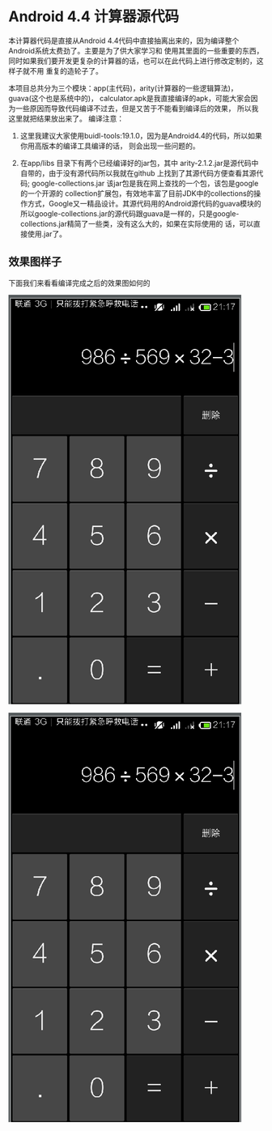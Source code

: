 # Android 4.4 计算器源代码

本计算器代码是直接从Android 4.4代码中直接抽离出来的，因为编译整个Android系统太费劲了。主要是为了供大家学习和
使用其里面的一些重要的东西，同时如果我们要开发更复杂的计算器的话，也可以在此代码上进行修改定制的，这样子就不用
重复的造轮子了。

本项目总共分为三个模块：app(主代码)，arity(计算器的一些逻辑算法)，guava(这个也是系统中的)，
calculator.apk是我直接编译的apk，可能大家会因为一些原因而导致代码编译不过去，但是又苦于不能看到编译后的效果，
所以我这里就把结果放出来了。
编译注意：
1. 这里我建议大家使用buidl-tools:19.1.0，因为是Android4.4的代码，所以如果你用高版本的编译工具编译的话，
则会出现一些问题的。

2. 在app/libs 目录下有两个已经编译好的jar包，其中 arity-2.1.2.jar是源代码中自带的，由于没有源代码所以我就在github
上找到了其源代码方便查看其源代码; google-collections.jar 该jar包是我在网上查找的一个包，该包是google的一个开源的
collection扩展包，有效地丰富了目前JDK中的collections的操作方式，Google又一精品设计。其源代码用的Android源代码的guava模块的
所以google-collections.jar的源代码跟guava是一样的，只是google-collections.jar精简了一些类，没有这么大的，如果在实际使用的
话，可以直接使用.jar了。


## 效果图样子

下面我们来看看编译完成之后的效果图如何的

![Example1](gifs/exam_1.png)


![Example2](gifs/exam_1.png)
